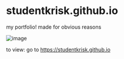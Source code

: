 # studentkrisk.github.io
my portfolio! made for obvious reasons

![image](IMG_1572.png)

to view: go to https://studentkrisk.github.io

